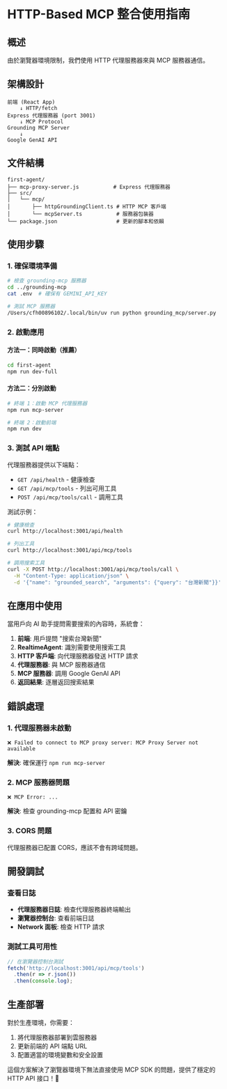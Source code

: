 # HTTP-Based MCP 整合使用指南

## 概述
由於瀏覽器環境限制，我們使用 HTTP 代理服務器來與 MCP 服務器通信。

## 架構設計
```
前端 (React App)
    ↓ HTTP/fetch
Express 代理服務器 (port 3001)
    ↓ MCP Protocol
Grounding MCP Server
    ↓  
Google GenAI API
```

## 文件結構
```
first-agent/
├── mcp-proxy-server.js           # Express 代理服務器
├── src/
│   └── mcp/
│       ├── httpGroundingClient.ts # HTTP MCP 客戶端
│       └── mcpServer.ts           # 服務器包裝器
└── package.json                   # 更新的腳本和依賴
```

## 使用步驟

### 1. 確保環境準備
```bash
# 檢查 grounding-mcp 服務器
cd ../grounding-mcp
cat .env  # 確保有 GEMINI_API_KEY

# 測試 MCP 服務器
/Users/cfh00896102/.local/bin/uv run python grounding_mcp/server.py
```

### 2. 啟動應用

#### 方法一：同時啟動（推薦）
```bash
cd first-agent
npm run dev-full
```

#### 方法二：分別啟動
```bash
# 終端 1：啟動 MCP 代理服務器
npm run mcp-server

# 終端 2：啟動前端
npm run dev
```

### 3. 測試 API 端點

代理服務器提供以下端點：
- `GET /api/health` - 健康檢查
- `GET /api/mcp/tools` - 列出可用工具
- `POST /api/mcp/tools/call` - 調用工具

測試示例：
```bash
# 健康檢查
curl http://localhost:3001/api/health

# 列出工具
curl http://localhost:3001/api/mcp/tools

# 調用搜索工具
curl -X POST http://localhost:3001/api/mcp/tools/call \
  -H "Content-Type: application/json" \
  -d '{"name": "grounded_search", "arguments": {"query": "台灣新聞"}}'
```

## 在應用中使用

當用戶向 AI 助手提問需要搜索的內容時，系統會：

1. **前端**: 用戶提問 "搜索台灣新聞"
2. **RealtimeAgent**: 識別需要使用搜索工具
3. **HTTP 客戶端**: 向代理服務器發送 HTTP 請求
4. **代理服務器**: 與 MCP 服務器通信
5. **MCP 服務器**: 調用 Google GenAI API
6. **返回結果**: 逐層返回搜索結果

## 錯誤處理

### 1. 代理服務器未啟動
```
❌ Failed to connect to MCP proxy server: MCP Proxy Server not available
```
**解決**: 確保運行 `npm run mcp-server`

### 2. MCP 服務器問題
```
❌ MCP Error: ...
```
**解決**: 檢查 grounding-mcp 配置和 API 密鑰

### 3. CORS 問題
代理服務器已配置 CORS，應該不會有跨域問題。

## 開發調試

### 查看日誌
- **代理服務器日誌**: 檢查代理服務器終端輸出
- **瀏覽器控制台**: 查看前端日誌
- **Network 面板**: 檢查 HTTP 請求

### 測試工具可用性
```javascript
// 在瀏覽器控制台測試
fetch('http://localhost:3001/api/mcp/tools')
  .then(r => r.json())
  .then(console.log);
```

## 生產部署

對於生產環境，你需要：
1. 將代理服務器部署到雲服務器
2. 更新前端的 API 端點 URL
3. 配置適當的環境變數和安全設置

這個方案解決了瀏覽器環境下無法直接使用 MCP SDK 的問題，提供了穩定的 HTTP API 接口！🎉
